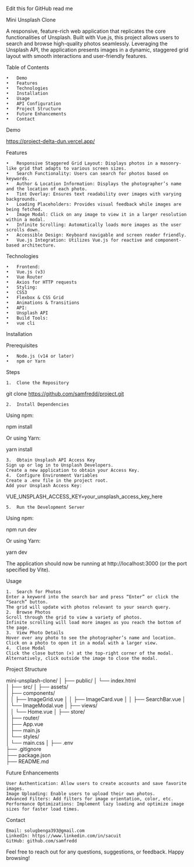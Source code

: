 Edit this for GitHub read me 



Mini Unsplash Clone

A responsive, feature-rich web application that replicates the core functionalities of Unsplash. Built with Vue.js, this project allows users to search and browse high-quality photos seamlessly. Leveraging the Unsplash API, the application presents images in a dynamic, staggered grid layout with smooth interactions and user-friendly features.

Table of Contents

	•	Demo
	•	Features
	•	Technologies
	•	Installation
	•	Usage
	•	API Configuration
	•	Project Structure
	•	Future Enhancements
	•	Contact

Demo

https://project-delta-dun.vercel.app/

Features

	•	Responsive Staggered Grid Layout: Displays photos in a masonry-like grid that adapts to various screen sizes.
	•	Search Functionality: Users can search for photos based on keywords.
	•	Author & Location Information: Displays the photographer’s name and the location of each photo.
	•	Tint Overlay: Ensures text readability over images with varying backgrounds.
	•	Loading Placeholders: Provides visual feedback while images are being fetched.
	•	Image Modal: Click on any image to view it in a larger resolution within a modal.
	•	Infinite Scrolling: Automatically loads more images as the user scrolls down.
	•	Accessible Design: Keyboard navigable and screen reader friendly.
	•	Vue.js Integration: Utilizes Vue.js for reactive and component-based architecture.

Technologies

	•	Frontend:
	•	Vue.js (v3)
	•	Vue Router
	•	Axios for HTTP requests
	•	Styling:
	•	CSS3
	•	Flexbox & CSS Grid
	•	Animations & Transitions
	•	API:
	•	Unsplash API
	•	Build Tools:
	•	vue cli

Installation

Prerequisites

	•	Node.js (v14 or later)
	•	npm or Yarn

Steps

	1.	Clone the Repository

git clone https://github.com/samfredd/project.git



	2.	Install Dependencies
Using npm:

npm install

Or using Yarn:

yarn install


	3.	Obtain Unsplash API Access Key
	Sign up or log in to Unsplash Developers.
	Create a new application to obtain your Access Key.
	4.	Configure Environment Variables
	Create a .env file in the project root.
	Add your Unsplash Access Key:

VUE_UNSPLASH_ACCESS_KEY=your_unsplash_access_key_here


	5.	Run the Development Server
Using npm:

npm run dev

Or using Yarn:

yarn dev

The application should now be running at http://localhost:3000 (or the port specified by Vite).

Usage

	1.	Search for Photos
	Enter a keyword into the search bar and press “Enter” or click the “Search” button.
	The grid will update with photos relevant to your search query.
	2.	Browse Photos
	Scroll through the grid to view a variety of photos.
	Infinite scrolling will load more images as you reach the bottom of the page.
	3.	View Photo Details
	Hover over any photo to see the photographer’s name and location.
	Click on a photo to open it in a modal with a larger view.
	4.	Close Modal
	Click the close button (×) at the top-right corner of the modal.
	Alternatively, click outside the image to close the modal.


Project Structure

mini-unsplash-clone/
│
├── public/
│   └── index.html          
│
├── src/
│   ├── assets/           
│   ├── components/         
│   │   ├── ImageGrid.vue
│   │   ├── ImageCard.vue
│   │   ├── SearchBar.vue
│   │   └── ImageModal.vue
│   ├── views/              
│   │   └── Home.vue
│   ├── store/              
│   ├── router/             
│   ├── App.vue             
│   ├── main.js             
│   └── styles/             
│       └── main.css
│
├── .env                    
├── .gitignore             
├── package.json          
├── README.md            


Future Enhancements

	User Authentication: Allow users to create accounts and save favorite images.
	Image Uploading: Enable users to upload their own photos.
	Advanced Filters: Add filters for image orientation, color, etc.
	Performance Optimizations: Implement lazy loading and optimize image sizes for faster load times.

Contact

	Email: solugbenga393@gmail.com
	LinkedIn: https://www.linkedin.com/in/sacuit
	GitHub: github.com/samfredd

Feel free to reach out for any questions, suggestions, or feedback. Happy browsing!